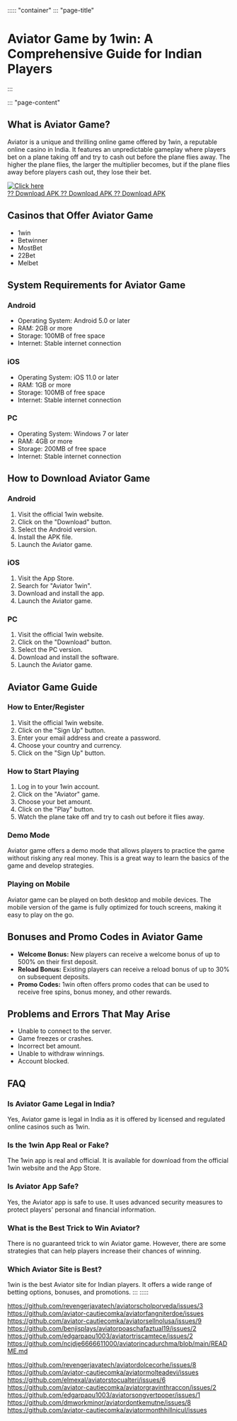 ::::: \"container\"
::: \"page-title\"
# Aviator Game by 1win: A Comprehensive Guide for Indian Players
:::

::: \"page-content\"
## What is Aviator Game?

Aviator is a unique and thrilling online game offered by 1win, a
reputable online casino in India. It features an unpredictable gameplay
where players bet on a plane taking off and try to cash out before the
plane flies away. The higher the plane flies, the larger the multiplier
becomes, but if the plane flies away before players cash out, they lose
their bet.

[![Click
here](https://readscoops.com/wp-content/uploads/2023/03/Readscoop-aviator-1-1.jpg)](https://traff.sbs/deff)\
[?? Download APK ?? Download APK ?? Download
APK](https://traff.sbs/deff)

## Casinos that Offer Aviator Game

-   1win
-   Betwinner
-   MostBet
-   22Bet
-   Melbet

## System Requirements for Aviator Game

### Android

-   Operating System: Android 5.0 or later
-   RAM: 2GB or more
-   Storage: 100MB of free space
-   Internet: Stable internet connection

### iOS

-   Operating System: iOS 11.0 or later
-   RAM: 1GB or more
-   Storage: 100MB of free space
-   Internet: Stable internet connection

### PC

-   Operating System: Windows 7 or later
-   RAM: 4GB or more
-   Storage: 200MB of free space
-   Internet: Stable internet connection

## How to Download Aviator Game

### Android

1.  Visit the official 1win website.
2.  Click on the "Download" button.
3.  Select the Android version.
4.  Install the APK file.
5.  Launch the Aviator game.

### iOS

1.  Visit the App Store.
2.  Search for "Aviator 1win".
3.  Download and install the app.
4.  Launch the Aviator game.

### PC

1.  Visit the official 1win website.
2.  Click on the "Download" button.
3.  Select the PC version.
4.  Download and install the software.
5.  Launch the Aviator game.

## Aviator Game Guide

### How to Enter/Register

1.  Visit the official 1win website.
2.  Click on the "Sign Up" button.
3.  Enter your email address and create a password.
4.  Choose your country and currency.
5.  Click on the "Sign Up" button.

### How to Start Playing

1.  Log in to your 1win account.
2.  Click on the "Aviator" game.
3.  Choose your bet amount.
4.  Click on the "Play" button.
5.  Watch the plane take off and try to cash out before it flies away.

### Demo Mode

Aviator game offers a demo mode that allows players to practice the game
without risking any real money. This is a great way to learn the basics
of the game and develop strategies.

### Playing on Mobile

Aviator game can be played on both desktop and mobile devices. The
mobile version of the game is fully optimized for touch screens, making
it easy to play on the go.

## Bonuses and Promo Codes in Aviator Game

-   **Welcome Bonus:** New players can receive a welcome bonus of up to
    500% on their first deposit.
-   **Reload Bonus:** Existing players can receive a reload bonus of up
    to 30% on subsequent deposits.
-   **Promo Codes:** 1win often offers promo codes that can be used to
    receive free spins, bonus money, and other rewards.

## Problems and Errors That May Arise

-   Unable to connect to the server.
-   Game freezes or crashes.
-   Incorrect bet amount.
-   Unable to withdraw winnings.
-   Account blocked.

## FAQ

### Is Aviator Game Legal in India?

Yes, Aviator game is legal in India as it is offered by licensed and
regulated online casinos such as 1win.

### Is the 1win App Real or Fake?

The 1win app is real and official. It is available for download from the
official 1win website and the App Store.

### Is Aviator App Safe?

Yes, the Aviator app is safe to use. It uses advanced security measures
to protect players\' personal and financial information.

### What is the Best Trick to Win Aviator?

There is no guaranteed trick to win Aviator game. However, there are
some strategies that can help players increase their chances of winning.

### Which Aviator Site is Best?

1win is the best Aviator site for Indian players. It offers a wide range
of betting options, bonuses, and promotions.
:::
:::::


https://github.com/revengerjavatech/aviatorscholporveda/issues/3
https://github.com/aviator-cautiecomka/aviatorfangniterdoe/issues
https://github.com/aviator-cautiecomka/aviatorsellnolusa/issues/9
https://github.com/benjisplays/aviatorpoaschafaztual19/issues/2
https://github.com/edgarpapu1003/aviatortriscamtece/issues/2
https://github.com/ncjdje6666611000/aviatorincadurchma/blob/main/README.md

https://github.com/revengerjavatech/aviatordolcecorhe/issues/8
https://github.com/aviator-cautiecomka/aviatormolteadevi/issues
https://github.com/elmexal/aviatorstocualteri/issues/6
https://github.com/aviator-cautiecomka/aviatorgravinthraccon/issues/2
https://github.com/edgarpapu1003/aviatorsongvertpoper/issues/1
https://github.com/dmworkminor/aviatordontkemutne/issues/8
https://github.com/aviator-cautiecomka/aviatormonthhillnicul/issues
